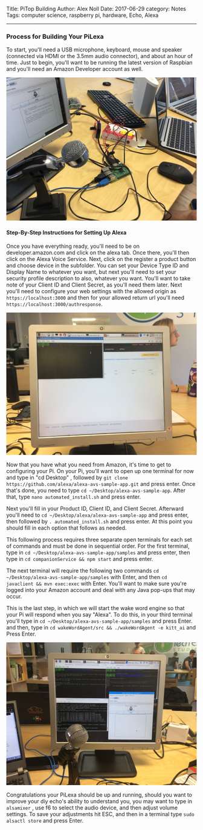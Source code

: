 Title: PiTop Building
Author: Alex Noll
Date: 2017-06-29
category: Notes
Tags: computer science, raspberry pi, hardware, Echo, Alexa

***

### Process for Building Your PiLexa

To start, you'll need a USB microphone, keyboard, mouse and speaker (connected via HDMI or the 3.5mm audio connector), and about an hour of time. Just to begin, you'll want to be running the latest version of Raspbian and you'll need an Amazon Developer account as well.

![Pieces](images/IMG_0036.jpg)

#### Step-By-Step Instructions for Setting Up Alexa

Once you have everything ready, you'll need to be on developer.amazon.com and click on the alexa tab. Once there, you'll then click on the Alexa Voice Service. Next, click on the register a product button and choose device in the subfolder. You can set your Device Type ID and Display Name to whatever you want, but next you'll need to set your security profile description to also, whatever you want. You'll want to take note of your Client ID and Client Secret, as you'll need them later. Next you'll need to configure your web settings with the allowed origin as ```https://localhost:3000``` and then for your allowed return url you'll need ```https://localhost:3000/authresponse```.

![1st Step](images/IMG_3033.jpg)

Now that you have what you need from Amazon, it's time to get to configuring your Pi. On your Pi, you'll want to open up one terminal for now and type in "cd Desktop" , followed by ```git clone https://github.com/alexa/alexa-avs-sample-app.git``` and press enter. Once that's done, you need to type ```cd ~/Desktop/alexa-avs-sample-app```. After that, type ```nano automated_install.sh``` and press enter.

Next you'll fill in your Product ID, Client ID, and Client Secret. Afterward you'll need to ```cd ~/Desktop/alexa/alexa-avs-sample-app``` and press enter, then followed by ```. automated_install.sh``` and press enter. At this point you should fill in each option that follows as needed.

This following process requires three separate open terminals for each set of commands and must be done in sequential order. For the first terminal, type in ```cd ~/Desktop/alexa-avs-sample-app/samples``` and press enter, then type in ```cd companionService && npm start``` and press enter.

The next terminal will require the following two commands ```cd ~/Desktop/alexa-avs-sample-app/samples``` with Enter, and then ```cd javaclient && mvn exec:exec``` with Enter. You'll want to make sure you're logged into your Amazon account and deal with any Java pop-ups that may occur.

This is the last step, in which we will start the wake word engine so that your Pi will respond when you say "Alexa". To do this, in your third terminal you'll type in ```cd ~/Desktop/alexa-avs-sample-app/samples``` and press Enter. and then, type in ```cd wakeWordAgent/src && ./wakeWordAgent -e kitt_ai``` and Press Enter.

![Finished](images/IMG_3078.jpg)

Congratulations your PiLexa should be up and running, should you want to improve your diy echo's ability to understand you, you may want to type in ```alsamixer``` , use f6 to select the audio device, and then adjust volume settings. To save your adjustments hit ESC, and then in a terminal type ```sudo alsactl store``` and press Enter.
